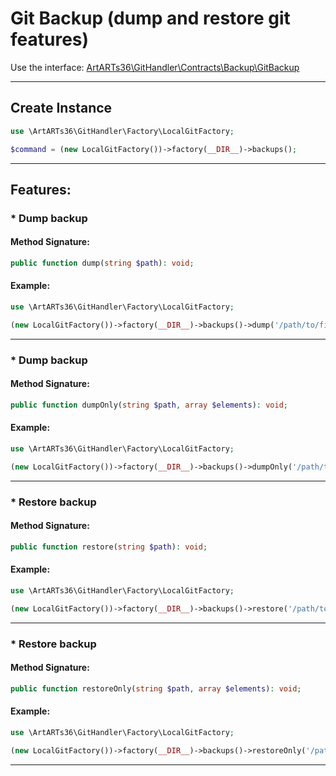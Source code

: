 # Git Backup (dump and restore git features)

Use the interface: [ArtARTs36\GitHandler\Contracts\Backup\GitBackup](../src/Contracts/Backup/GitBackup.php)

---

## Create Instance

```php
use \ArtARTs36\GitHandler\Factory\LocalGitFactory;

$command = (new LocalGitFactory())->factory(__DIR__)->backups();
```

---

## Features:

### * Dump backup

#### Method Signature:

```php
public function dump(string $path): void;
```

#### Example:

```php
use \ArtARTs36\GitHandler\Factory\LocalGitFactory;

(new LocalGitFactory())->factory(__DIR__)->backups()->dump('/path/to/file');
```

---
### * Dump backup

#### Method Signature:

```php
public function dumpOnly(string $path, array $elements): void;
```

#### Example:

```php
use \ArtARTs36\GitHandler\Factory\LocalGitFactory;

(new LocalGitFactory())->factory(__DIR__)->backups()->dumpOnly('/path/to/file', 'elements-test');
```

---
### * Restore backup

#### Method Signature:

```php
public function restore(string $path): void;
```

#### Example:

```php
use \ArtARTs36\GitHandler\Factory\LocalGitFactory;

(new LocalGitFactory())->factory(__DIR__)->backups()->restore('/path/to/file');
```

---
### * Restore backup

#### Method Signature:

```php
public function restoreOnly(string $path, array $elements): void;
```

#### Example:

```php
use \ArtARTs36\GitHandler\Factory\LocalGitFactory;

(new LocalGitFactory())->factory(__DIR__)->backups()->restoreOnly('/path/to/file', 'elements-test');
```

---
